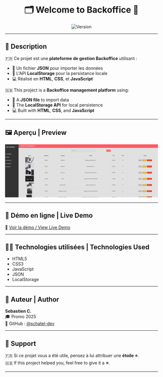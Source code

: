<h1 align="center">🗂️ Welcome to Backoffice 👋</h1>

<p align="center">
  <img alt="Version" src="https://img.shields.io/badge/version-1.0-blue.svg?cacheSeconds=2592000" />
</p>

---

## 📄 Description

🇫🇷 Ce projet est une **plateforme de gestion Backoffice** utilisant :

- 📁 Un fichier **JSON** pour importer les données
- 💾 L'API **LocalStorage** pour la persistance locale
- 💻 Réalisé en **HTML**, **CSS**, et **JavaScript**

🇬🇧 This project is a **Backoffice management platform** using:

- 📁 A **JSON file** to import data
- 💾 The **LocalStorage API** for local persistence
- 💻 Built with **HTML**, **CSS**, and **JavaScript**

---

## 🖼️ Aperçu | Preview

<p align="center">
  <img src="./home_page.png" alt="Page Home Page" width="800"/>
</p>

---

## 🚀 Démo en ligne | Live Demo

🔗 [Voir la démo / View Live Demo](https://schatel-dev.github.io/Backoffice/)

---

## 🧑‍💻 Technologies utilisées | Technologies Used

- HTML5  
- CSS3  
- JavaScript  
- JSON  
- LocalStorage

---

## 👤 Auteur | Author

**Sebastien C.**  
🎓 Promo 2025  
🔗 GitHub : [@schatel-dev](https://github.com/schatel-dev)

---

## 🌟 Support

🇫🇷 Si ce projet vous a été utile, pensez à lui attribuer une **étoile ⭐**.  
🇬🇧 If this project helped you, feel free to give it a **⭐**.

---

